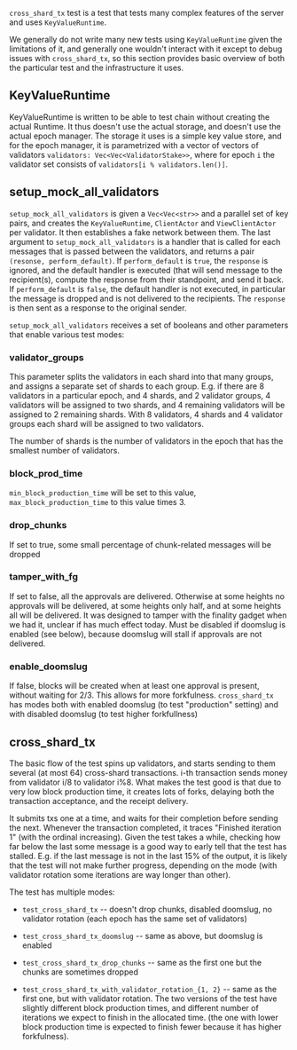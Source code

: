 `cross_shard_tx` test is a test that tests many complex features of the server
and uses `KeyValueRuntime`.

We generally do not write many new tests using `KeyValueRuntime` given the
limitations of it, and generally one wouldn't interact with it except to debug
issues with `cross_shard_tx`, so this section provides basic overview of both
the particular test and the infrastructure it uses.

## KeyValueRuntime

KeyValueRuntime is written to be able to test chain without creating the actual
Runtime. It thus doesn't use the actual storage, and doesn't use the actual
epoch manager. The storage it uses is a simple key value store, and for the
epoch manager, it is parametrized with a vector of vectors of validators
`validators: Vec<Vec<ValidatorStake>>`, where for epoch `i` the validator set
consists of `validators[i % validators.len()]`.

## setup_mock_all_validators

`setup_mock_all_validators` is given a `Vec<Vec<str>>` and a parallel set of key
pairs, and creates the `KeyValueRuntime`, `ClientActor` and `ViewClientActor`
per validator. It then establishes a fake network between them. The last
argument to `setup_mock_all_validators` is a handler that is called for each
messages that is passed between the validators, and returns a pair `(resonse,
perform_default)`. If `perform_default` is `true`, the `response` is ignored,
and the default handler is executed (that will send message to the recipient(s),
compute the response from their standpoint, and send it back. If
`perform_default` is `false`, the default handler is not executed, in particular
the message is dropped and is not delivered to the recipients. The `response` is
then sent as a response to the original sender.

`setup_mock_all_validators` receives a set of booleans and other parameters that
enable various test modes:

### validator_groups

This parameter splits the validators in each shard into that many groups, and
assigns a separate set of shards to each group. E.g. if there are 8 validators
in a particular epoch, and 4 shards, and 2 validator groups, 4 validators will
be assigned to two shards, and 4 remaining validators will be assigned to 2
remaining shards. With 8 validators, 4 shards and 4 validator groups each shard
will be assigned to two validators.

The number of shards is the number of validators in the epoch that has the
smallest number of validators.

### block_prod_time

`min_block_production_time` will be set to this value,
`max_block_production_time` to this value times 3.

### drop_chunks

If set to true, some small percentage of chunk-related messages will be dropped

### tamper_with_fg

If set to false, all the approvals are delivered. Otherwise at some heights no
approvals will be delivered, at some heights only half, and at some heights all
will be delivered. It was designed to tamper with the finality gadget when we
had it, unclear if has much effect today. Must be disabled if doomslug is
enabled (see below), because doomslug will stall if approvals are not delivered.

### enable_doomslug

If false, blocks will be created when at least one approval is present, without
waiting for 2/3. This allows for more forkfulness. `cross_shard_tx` has modes
both with enabled doomslug (to test "production" setting) and with disabled
doomslug (to test higher forkfullness)


## cross_shard_tx

The basic flow of the test spins up validators, and starts sending to them
several (at most 64) cross-shard transactions. i-th transaction sends money from
validator i/8 to validator i%8. What makes the test good is that due to very low
block production time, it creates lots of forks, delaying both the transaction
acceptance, and the receipt delivery.

It submits txs one at a time, and waits for their completion before sending the
next. Whenever the transaction completed, it traces "Finished iteration 1" (with
the ordinal increasing). Given the test takes a while, checking how far below
the last some message is a good way to early tell that the test has stalled.
E.g. if the last message is not in the last 15% of the output, it is likely that
the test will not make further progress, depending on the mode (with validator
rotation some iterations are way longer than other).

The test has multiple modes:

* `test_cross_shard_tx` -- doesn't drop chunks, disabled doomslug, no validator
  rotation (each epoch has the same set of validators)

* `test_cross_shard_tx_doomslug` -- same as above, but doomslug is enabled

* `test_cross_shard_tx_drop_chunks` -- same as the first one but the chunks are
  sometimes dropped

* `test_cross_shard_tx_with_validator_rotation_{1, 2}` -- same as the first one,
  but with validator rotation. The two versions of the test have slightly
  different block production times, and different number of iterations we expect
  to finish in the allocated time. (the one with lower block production time is
  expected to finish fewer because it has higher forkfulness).
